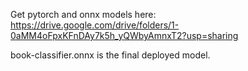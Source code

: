 Get pytorch and onnx models here: https://drive.google.com/drive/folders/1-0aMM4oFpxKFnDAy7k5h_yQWbyAmnxT2?usp=sharing

book-classifier.onnx is the final deployed model.
